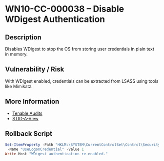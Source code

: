 # WN10-CC-000038 – Disable WDigest Authentication

## Description
Disables WDigest to stop the OS from storing user credentials in plain text in memory.

## Vulnerability / Risk
With WDigest enabled, credentials can be extracted from LSASS using tools like Mimikatz.

## More Information
- [Tenable Audits](https://www.tenable.com/audits/items/DISA_STIG_Microsoft_Windows_10_v3r4.audit:cd7afcf38b227ca95c5b73742bbd2007)
- [STIG-A-View](https://stigaview.com/products/win10/v3r1/WN10-CC-000038/)

## Rollback Script

```powershell
Set-ItemProperty -Path "HKLM:\SYSTEM\CurrentControlSet\Control\SecurityProviders\WDigest" `
 -Name "UseLogonCredential" -Value 1
Write-Host "WDigest authentication re-enabled."

```
